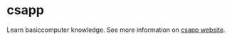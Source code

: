 # csapp
Learn basiccomputer knowledge.
See more information on [csapp website](https://csapp.cs.cmu.edu/).
